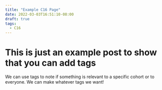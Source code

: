 ```yaml
---
title: "Example C16 Page"
date: 2022-03-03T16:51:10-08:00
draft: true
tags:
  - C16
---
```


# This is just an example post to show that you can add tags

We can use tags to note if something is relevant to a specific cohort or to everyone.
We can make whatever tags we want!
